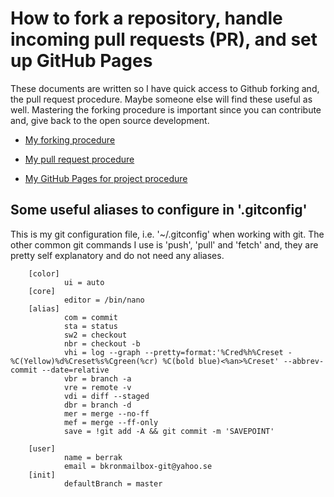 # How to fork a repository, handle incoming pull requests (PR), and set up GitHub Pages

These documents are written so I have quick access to Github forking and, the pull request procedure. Maybe someone else will find these useful as well. Mastering the forking procedure is important since you can contribute and, give back to the open source development.

- [My forking procedure](my-github-fork-procedure.md)

- [My pull request procedure](my-github-pull-request-procedure.md)

- [My GitHub Pages for project procedure](my-githubpages-procedure-for-projects.md)

## Some useful aliases to configure in '.gitconfig'

This is my git configuration file, i.e. '~/.gitconfig' when working with git. The other common git commands I use is 'push', 'pull' and 'fetch' and, they are pretty self explanatory and do not need any aliases.

        [color]
                ui = auto
        [core]
                editor = /bin/nano
        [alias]
                com = commit
                sta = status
                sw2 = checkout
                nbr = checkout -b
                vhi = log --graph --pretty=format:'%Cred%h%Creset -%C(Yellow)%d%Creset%s%Cgreen(%cr) %C(bold blue)<%an>%Creset' --abbrev-commit --date=relative
                vbr = branch -a
                vre = remote -v
                vdi = diff --staged
                dbr = branch -d
                mer = merge --no-ff
                mef = merge --ff-only
                save = !git add -A && git commit -m 'SAVEPOINT'

        [user]
                name = berrak
                email = bkronmailbox-git@yahoo.se
        [init]
                defaultBranch = master

